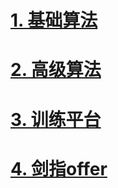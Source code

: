# [1. 基础算法](0_primary_Algorithm/)  



# [2. 高级算法](1_advanced_Algorithm/)



# [3. 训练平台](2_index/)



# [4. 剑指offer](3_offer/)



# 



